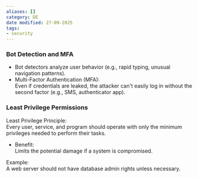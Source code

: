 ```yaml
---
aliases: []
category: DE
date modified: 27-09-2025
tags:
- security
---
```

### Bot Detection and MFA

- Bot detectors analyze user behavior (e.g., rapid typing, unusual navigation patterns).
- Multi-Factor Authentication (MFA):  
  Even if credentials are leaked, the attacker can't easily log in without the second factor (e.g., SMS, authenticator app).

### Least Privilege Permissions

Least Privilege Principle:  
  Every user, service, and program should operate with only the minimum privileges needed to perform their tasks.
  
- Benefit:  
  Limits the potential damage if a system is compromised.

Example:  
A web server should not have database admin rights unless necessary.
